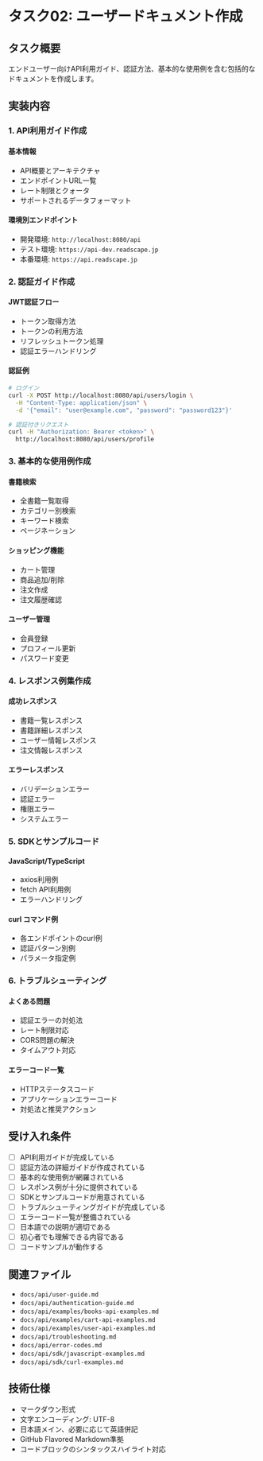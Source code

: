# タスク02: ユーザードキュメント作成

## タスク概要
エンドユーザー向けAPI利用ガイド、認証方法、基本的な使用例を含む包括的なドキュメントを作成します。

## 実装内容

### 1. API利用ガイド作成
#### 基本情報
- API概要とアーキテクチャ
- エンドポイントURL一覧
- レート制限とクォータ
- サポートされるデータフォーマット

#### 環境別エンドポイント
- 開発環境: `http://localhost:8080/api`
- テスト環境: `https://api-dev.readscape.jp`
- 本番環境: `https://api.readscape.jp`

### 2. 認証ガイド作成
#### JWT認証フロー
- トークン取得方法
- トークンの利用方法
- リフレッシュトークン処理
- 認証エラーハンドリング

#### 認証例
```bash
# ログイン
curl -X POST http://localhost:8080/api/users/login \
  -H "Content-Type: application/json" \
  -d '{"email": "user@example.com", "password": "password123"}'

# 認証付きリクエスト
curl -H "Authorization: Bearer <token>" \
  http://localhost:8080/api/users/profile
```

### 3. 基本的な使用例作成
#### 書籍検索
- 全書籍一覧取得
- カテゴリー別検索
- キーワード検索
- ページネーション

#### ショッピング機能
- カート管理
- 商品追加/削除
- 注文作成
- 注文履歴確認

#### ユーザー管理
- 会員登録
- プロフィール更新
- パスワード変更

### 4. レスポンス例集作成
#### 成功レスポンス
- 書籍一覧レスポンス
- 書籍詳細レスポンス
- ユーザー情報レスポンス
- 注文情報レスポンス

#### エラーレスポンス
- バリデーションエラー
- 認証エラー
- 権限エラー
- システムエラー

### 5. SDKとサンプルコード
#### JavaScript/TypeScript
- axios利用例
- fetch API利用例
- エラーハンドリング

#### curl コマンド例
- 各エンドポイントのcurl例
- 認証パターン別例
- パラメータ指定例

### 6. トラブルシューティング
#### よくある問題
- 認証エラーの対処法
- レート制限対応
- CORS問題の解決
- タイムアウト対応

#### エラーコード一覧
- HTTPステータスコード
- アプリケーションエラーコード
- 対処法と推奨アクション

## 受け入れ条件
- [ ] API利用ガイドが完成している
- [ ] 認証方法の詳細ガイドが作成されている
- [ ] 基本的な使用例が網羅されている
- [ ] レスポンス例が十分に提供されている
- [ ] SDKとサンプルコードが用意されている
- [ ] トラブルシューティングガイドが完成している
- [ ] エラーコード一覧が整備されている
- [ ] 日本語での説明が適切である
- [ ] 初心者でも理解できる内容である
- [ ] コードサンプルが動作する

## 関連ファイル
- `docs/api/user-guide.md`
- `docs/api/authentication-guide.md`
- `docs/api/examples/books-api-examples.md`
- `docs/api/examples/cart-api-examples.md`
- `docs/api/examples/user-api-examples.md`
- `docs/api/troubleshooting.md`
- `docs/api/error-codes.md`
- `docs/api/sdk/javascript-examples.md`
- `docs/api/sdk/curl-examples.md`

## 技術仕様
- マークダウン形式
- 文字エンコーディング: UTF-8
- 日本語メイン、必要に応じて英語併記
- GitHub Flavored Markdown準拠
- コードブロックのシンタックスハイライト対応